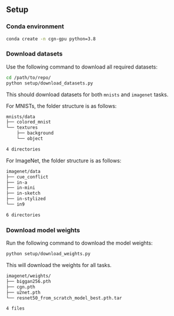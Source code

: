## Setup

### Conda environment

```bash
conda create -n cgn-gpu python=3.8
```


### Download datasets

Use the following command to download all required datasets:

```bash
cd /path/to/repo/
python setup/download_datasets.py
```
This should download datasets for both `mnists` and `imagenet` tasks.

For MNISTs, the folder structure is as follows:
```sh
mnists/data
├── colored_mnist
└── textures
    ├── background
    └── object

4 directories
```

For ImageNet, the folder structure is as follows:
```sh
imagenet/data
├── cue_conflict
├── in-a
├── in-mini
├── in-sketch
├── in-stylized
└── in9

6 directories
```

### Download model weights

Run the following command to download the model weights:

```bash
python setup/download_weights.py
```

This will download the weights for all tasks.

```bash
imagenet/weights/
├── biggan256.pth
├── cgn.pth
├── u2net.pth
└── resnet50_from_scratch_model_best.pth.tar

4 files
```